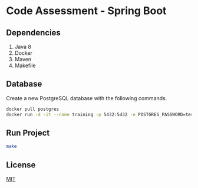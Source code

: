 # Code Assessment - Spring Boot

## Dependencies

1. Java 8
1. Docker
1. Maven
1. Makefile

## Database

Create a new PostgreSQL database with the following commands. 

```bash
docker pull postgres
docker run -d -it --name training -p 5432:5432 -e POSTGRES_PASSWORD=test -e POSTGRES_USER=test -e POSTGRES_DB=metrics postgres
```

## Run Project
```bash
make
```

## License
[MIT](https://choosealicense.com/licenses/mit/)